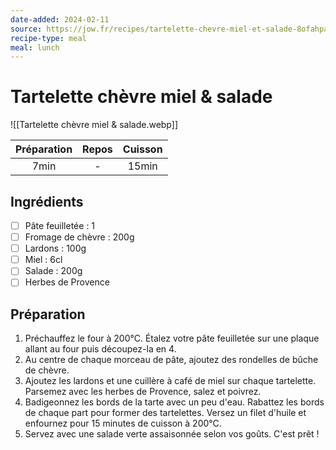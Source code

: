 ```yaml
---
date-added: 2024-02-11
source: https://jow.fr/recipes/tartelette-chevre-miel-et-salade-8ofahpa5i3skh0ca02hd
recipe-type: meal
meal: lunch
---
```


# Tartelette chèvre miel & salade

![[Tartelette chèvre miel & salade.webp]]

| Préparation | Repos | Cuisson |
|:-----------:|:-----:|:-------:|
|    7min     |   -   |  15min  |

## Ingrédients

- [ ] Pâte feuilletée : 1
- [ ] Fromage de chèvre : 200g
- [ ] Lardons : 100g
- [ ] Miel : 6cl
- [ ] Salade : 200g
- [ ] Herbes de Provence

## Préparation

1. Préchauffez le four à 200°C. Étalez votre pâte feuilletée sur une plaque allant au four puis découpez-la en 4.
2. Au centre de chaque morceau de pâte, ajoutez des rondelles de bûche de chèvre.
3. Ajoutez les lardons et une cuillère à café de miel sur chaque tartelette. Parsemez avec les herbes de Provence, salez et poivrez.
4. Badigeonnez les bords de la tarte avec un peu d'eau. Rabattez les bords de chaque part pour former des tartelettes. Versez un filet d'huile et enfournez pour 15 minutes de cuisson à 200°C.
5. Servez avec une salade verte assaisonnée selon vos goûts. C'est prêt !
